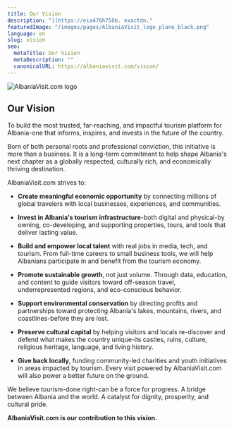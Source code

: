```yaml
---
title: Our Vision
description: "](https://eia476h758b. exactdn."
featuredImage: "/images/pages/AlbaniaVisit_logo_plane_black.png"
language: en
slug: vision
seo:
  metaTitle: Our Vision
  metaDescription: ""
  canonicalURL: https://albaniavisit.com/vision/
---
```


![AlbaniaVisit.com logo 
](/images/pages/AlbaniaVisit_com-1024x683.png)

## Our **Vision**

To build the most trusted, far-reaching, and impactful tourism platform for Albania-one that informs, inspires, and invests in the future of the country.

Born of both personal roots and professional conviction, this initiative is more than a business. It is a long-term commitment to help shape Albania's next chapter as a globally respected, culturally rich, and economically thriving destination.

AlbaniaVisit.com strives to:

*   **Create meaningful economic opportunity** by connecting millions of global travelers with local businesses, experiences, and communities.  
    
*   **Invest in Albania's tourism infrastructure**-both digital and physical-by owning, co-developing, and supporting properties, tours, and tools that deliver lasting value.  
    
*   **Build and empower local talent** with real jobs in media, tech, and tourism. From full-time careers to small business tools, we will help Albanians participate in and benefit from the tourism economy.  
    
*   **Promote sustainable growth**, not just volume. Through data, education, and content to guide visitors toward off-season travel, underrepresented regions, and eco-conscious behavior.  
    
*   **Support environmental conservation** by directing profits and partnerships toward protecting Albania's lakes, mountains, rivers, and coastlines-before they are lost.  
    
*   **Preserve cultural capital** by helping visitors and locals re-discover and defend what makes the country unique-its castles, ruins, culture, religious heritage, language, and living history.  
    
*   **Give back locally**, funding community-led charities and youth initiatives in areas impacted by tourism. Every visit powered by AlbaniaVisit.com will also power a better future on the ground.

We believe tourism-done right-can be a force for progress. A bridge between Albania and the world. A catalyst for dignity, prosperity, and cultural pride.

**AlbaniaVisit.com is our contribution to this vision.**